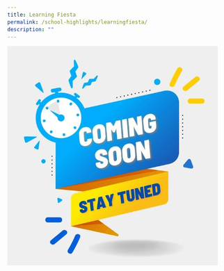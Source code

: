 ```yaml
---
title: Learning Fiesta
permalink: /school-highlights/learningfiesta/
description: ""
---
```

![](/images/Photos%20Used/coming_soon.JPG)
